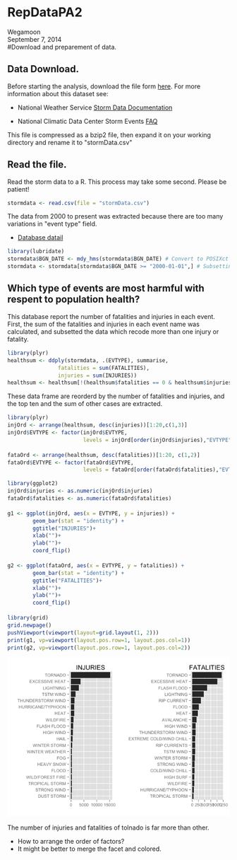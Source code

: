 # RepDataPA2
Wegamoon  
September 7, 2014  
#Download and preparement of data.

## Data Download.

Before starting the analysis, download the file form [here](https://d396qusza40orc.cloudfront.net/repdata%2Fdata%2FStormData.csv.bz2). For more information
about this dataset see:

- National Weather Service [Storm Data Documentation][1]

- National Climatic Data Center Storm Events [FAQ][2]

[1]: https://d396qusza40orc.cloudfront.net/repdata%2Fpeer2_doc%2Fpd01016005curr.pdf
[2]: https://d396qusza40orc.cloudfront.net/repdata%2Fpeer2_doc%2FNCDC%20Storm%20Events-FAQ%20Page.pdf


This file is compressed as a bzip2 file, then expand it on your working
directory and rename it to "stormData.csv"

## Read the file.

Read the storm data to a R. This process may take some second. 
Please be patient!

```r
stormdata <- read.csv(file = "stormData.csv")
```

The data from 2000 to present was extracted because there are too many 
variations in "event type" field. 

- [Database datail](http://www.ncdc.noaa.gov/stormevents/details.jsp?type=collection)


```r
library(lubridate)
stormdata$BGN_DATE <- mdy_hms(stormdata$BGN_DATE) # Convert to POSIXct format
stormdata <- stormdata[stormdata$BGN_DATE >= "2000-01-01",] # Subsetting
```


## Which type of events are most harmful with respent to population health?
This database report the number of fatalities and injuries in each event.
First, the sum of the fatalities and injuries in each event name was calculated,
and subsetted the data which recode more than one injury or fatality.


```r
library(plyr)
healthsum <- ddply(stormdata, .(EVTYPE), summarise,
                fatalities = sum(FATALITIES),
                injuries = sum(INJURIES))
healthsum <- healthsum[!(healthsum$fatalities == 0 & healthsum$injuries == 0),]
```

These data frame are reorderd by the number of fatalities and injuries,
and the top ten and the sum of other cases are extracted.

```r
library(plyr)
injOrd <- arrange(healthsum, desc(injuries))[1:20,c(1,3)]
injOrd$EVTYPE <- factor(injOrd$EVTYPE,
                        levels = injOrd[order(injOrd$injuries),"EVTYPE"])

fataOrd <- arrange(healthsum, desc(fatalities))[1:20, c(1,2)]
fataOrd$EVTYPE <- factor(fataOrd$EVTYPE,
                        levels = fataOrd[order(fataOrd$fatalities),"EVTYPE"])
```



```r
library(ggplot2)
injOrd$injuries <- as.numeric(injOrd$injuries)
fataOrd$fatalities <- as.numeric(fataOrd$fatalities)

g1 <- ggplot(injOrd, aes(x = EVTYPE, y = injuries)) +
        geom_bar(stat = "identity") +
        ggtitle("INJURIES")+
        xlab("")+
        ylab("")+
        coord_flip()

g2 <- ggplot(fataOrd, aes(x = EVTYPE, y = fatalities)) +
        geom_bar(stat = "identity") +
        ggtitle("FATALITIES")+
        xlab("")+
        ylab("")+
        coord_flip()

library(grid)
grid.newpage()
pushViewport(viewport(layout=grid.layout(1, 2)))
print(g1, vp=viewport(layout.pos.row=1, layout.pos.col=1))
print(g2, vp=viewport(layout.pos.row=1, layout.pos.col=2))
```

![plot of chunk plotting](./Storm_files/figure-html/plotting.png) 

The number of injuries and fatalities of tolnado is far more than other.


- How to arrange the order of factors?
- It might be better to merge the facet and colored.
